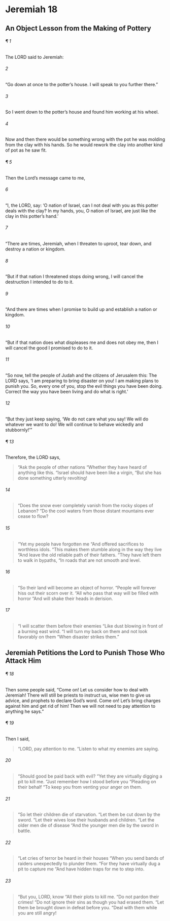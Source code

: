 # Jeremiah 18
## An Object Lesson from the Making of Pottery
###### ¶ 1
The LORD said to Jeremiah:
###### 2
“Go down at once to the potter’s house. I will speak to you further there.”
###### 3
So I went down to the potter’s house and found him working at his wheel.
###### 4
Now and then there would be something wrong with the pot he was molding from the clay with his hands. So he would rework the clay into another kind of pot as he saw fit.
###### ¶ 5
Then the Lord’s message came to me,
###### 6
“I, the LORD, say: ‘O nation of Israel, can I not deal with you as this potter deals with the clay? In my hands, you, O nation of Israel, are just like the clay in this potter’s hand.’
###### 7
“There are times, Jeremiah, when I threaten to uproot, tear down, and destroy a nation or kingdom.
###### 8
“But if that nation I threatened stops doing wrong, I will cancel the destruction I intended to do to it.
###### 9
“And there are times when I promise to build up and establish a nation or kingdom.
###### 10
“But if that nation does what displeases me and does not obey me, then I will cancel the good I promised to do to it.
###### 11
“So now, tell the people of Judah and the citizens of Jerusalem this: The LORD says, ‘I am preparing to bring disaster on you! I am making plans to punish you. So, every one of you, stop the evil things you have been doing. Correct the way you have been living and do what is right.’
###### 12
“But they just keep saying, ‘We do not care what you say! We will do whatever we want to do! We will continue to behave wickedly and stubbornly!’”
###### ¶ 13
Therefore, the LORD says,
> “Ask the people of other nations
> “Whether they have heard of anything like this.
> “Israel should have been like a virgin,
> “But she has done something utterly revolting!
###### 14
> “Does the snow ever completely vanish from the rocky slopes of Lebanon?
> “Do the cool waters from those distant mountains ever cease to flow?
###### 15
> “Yet my people have forgotten me
> “And offered sacrifices to worthless idols.
> “This makes them stumble along in the way they live
> “And leave the old reliable path of their fathers.
> “They have left them to walk in bypaths,
> “In roads that are not smooth and level.
###### 16
> “So their land will become an object of horror.
> “People will forever hiss out their scorn over it.
> “All who pass that way will be filled with horror
> “And will shake their heads in derision.
###### 17
> “I will scatter them before their enemies
> “Like dust blowing in front of a burning east wind.
> “I will turn my back on them and not look favorably on them
> “When disaster strikes them.”
## Jeremiah Petitions the Lord to Punish Those Who Attack Him
###### ¶ 18
Then some people said, “Come on! Let us consider how to deal with Jeremiah! There will still be priests to instruct us, wise men to give us advice, and prophets to declare God’s word. Come on! Let’s bring charges against him and get rid of him! Then we will not need to pay attention to anything he says.”
###### ¶ 19
Then I said,
> “LORD, pay attention to me.
> “Listen to what my enemies are saying.
###### 20
> “Should good be paid back with evil?
> “Yet they are virtually digging a pit to kill me.
> “Just remember how I stood before you
> “Pleading on their behalf
> “To keep you from venting your anger on them.
###### 21
> “So let their children die of starvation.
> “Let them be cut down by the sword.
> “Let their wives lose their husbands and children.
> “Let the older men die of disease
> “And the younger men die by the sword in battle.
###### 22
> “Let cries of terror be heard in their houses
> “When you send bands of raiders unexpectedly to plunder them.
> “For they have virtually dug a pit to capture me
> “And have hidden traps for me to step into.
###### 23
> “But you, LORD, know
> “All their plots to kill me.
> “Do not pardon their crimes!
> “Do not ignore their sins as though you had erased them.
> “Let them be brought down in defeat before you.
> “Deal with them while you are still angry!
